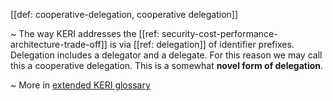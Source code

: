 [[def: cooperative-delegation, cooperative delegation]]

~ The way KERI addresses the [[ref: security-cost-performance-architecture-trade-off]] is via [[ref: delegation]] of identifier prefixes. Delegation includes a delegator and a delegate. For this reason we may call this a cooperative delegation. This is a somewhat **novel form of delegation**. 

~ More in <a href="https://weboftrust.github.io/WOT-terms/docs/glossary/cooperative-delegation">extended KERI glossary</a>
